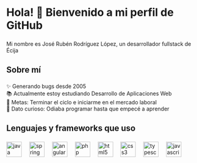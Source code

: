 <h1 align="left">Hola! 👋 Bienvenido a mi perfil de GitHub</h1>

###

<p align="left">Mi nombre es José Rubén Rodríguez López, un desarrollador fullstack de Écija</p>

###

<h2 align="left">Sobre mí</h2>

###

<p align="left">✨ Generando bugs desde 2005<br>📚 Actualmente estoy estudiando Desarrollo de Aplicaciones Web<br>🎯 Metas: Terminar el ciclo e iniciarme en el mercado laboral<br>🎲 Dato curioso:  Odiaba programar hasta que empecé a aprender</p>

###

<h2 align="left">Lenguajes y frameworks que uso</h2>

###

<div align="left">
  <img src="https://cdn.jsdelivr.net/gh/devicons/devicon/icons/java/java-original.svg" height="40" alt="java logo"  />
  <img width="12" />
  <img src="https://cdn.jsdelivr.net/gh/devicons/devicon/icons/spring/spring-original.svg" height="40" alt="spring logo"  />
  <img width="12" />
  <img src="https://cdn.jsdelivr.net/gh/devicons/devicon/icons/angularjs/angularjs-original.svg" height="40" alt="angularjs logo"  />
  <img width="12" />
  <img src="https://cdn.jsdelivr.net/gh/devicons/devicon/icons/php/php-original.svg" height="40" alt="php logo"  />
  <img width="12" />
  <img src="https://cdn.jsdelivr.net/gh/devicons/devicon/icons/html5/html5-original.svg" height="40" alt="html5 logo"  />
  <img width="12" />
  <img src="https://cdn.jsdelivr.net/gh/devicons/devicon/icons/css3/css3-original.svg" height="40" alt="css3 logo"  />
  <img width="12" />
  <img src="https://cdn.jsdelivr.net/gh/devicons/devicon/icons/typescript/typescript-original.svg" height="40" alt="typescript logo"  />
  <img width="12" />
  <img src="https://cdn.jsdelivr.net/gh/devicons/devicon/icons/javascript/javascript-original.svg" height="40" alt="javascript logo"  />
</div>

###
